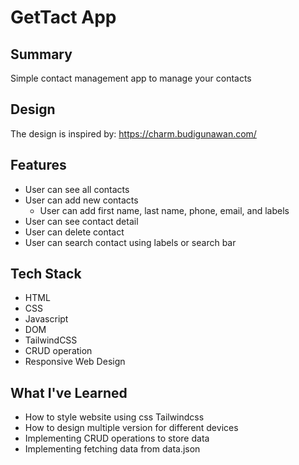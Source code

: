 # GetTact App
## Summary
Simple contact management app to manage your contacts

## Design
The design is inspired by:
https://charm.budigunawan.com/

## Features
- User can see all contacts
- User can add new contacts
  - User can add first name, last name, phone, email, and labels
- User can see contact detail
- User can delete contact
- User can search contact using labels or search bar

## Tech Stack
- HTML
- CSS
- Javascript
- DOM
- TailwindCSS
- CRUD operation
- Responsive Web Design
  
## What I've Learned
- How to style website using css Tailwindcss
- How to design multiple version for different devices
- Implementing CRUD operations to store data
- Implementing fetching data from data.json
